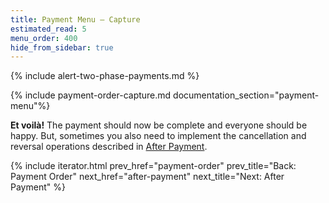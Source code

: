 ```yaml
---
title: Payment Menu – Capture
estimated_read: 5
menu_order: 400
hide_from_sidebar: true
---
```


{% include alert-two-phase-payments.md %}

{% include payment-order-capture.md documentation_section="payment-menu"%}

**Et voilà!** The payment should now be complete and
everyone should be happy. But, sometimes you also need to implement the
cancellation and reversal operations described in [After Payment][after-payment].

{% include iterator.html prev_href="payment-order"
                         prev_title="Back: Payment Order"
                         next_href="after-payment"
                         next_title="Next: After Payment" %}

[after-payment]: /payment-menu/after-payment
